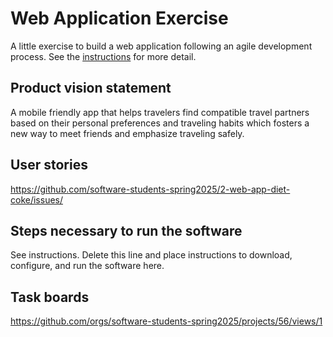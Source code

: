 # Web Application Exercise

A little exercise to build a web application following an agile development process. See the [instructions](instructions.md) for more detail.

## Product vision statement

A mobile friendly app that helps travelers find compatible travel partners based on their personal preferences and traveling habits which fosters a new way to meet friends and emphasize traveling safely.

## User stories

https://github.com/software-students-spring2025/2-web-app-diet-coke/issues/

## Steps necessary to run the software

See instructions. Delete this line and place instructions to download, configure, and run the software here.

## Task boards

https://github.com/orgs/software-students-spring2025/projects/56/views/1
